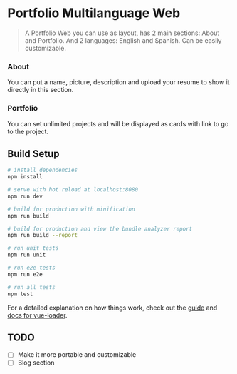 # Portfolio Multilanguage Web

> A Portfolio Web you can use as layout, has 2 main sections: About and Portfolio. And 2 languages: English and Spanish.
Can be easily customizable.

### About
You can put a name, picture, description and upload your resume to show it directly in this section.

### Portfolio
You can set unlimited projects and will be displayed as cards with link to go to the project.

## Build Setup

``` bash
# install dependencies
npm install

# serve with hot reload at localhost:8080
npm run dev

# build for production with minification
npm run build

# build for production and view the bundle analyzer report
npm run build --report

# run unit tests
npm run unit

# run e2e tests
npm run e2e

# run all tests
npm test
```

For a detailed explanation on how things work, check out the [guide](http://vuejs-templates.github.io/webpack/) and [docs for vue-loader](http://vuejs.github.io/vue-loader).

## TODO
- [ ] Make it more portable and customizable
- [ ] Blog section